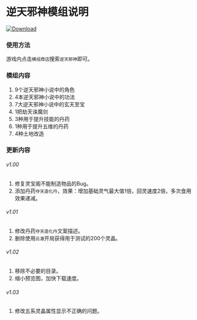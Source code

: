 # 逆天邪神模组说明
[![Download](https://img.shields.io/badge/QQ-283831361-blue.svg)](https://jq.qq.com/?_wv=1027&k=5p6CGHM)

### 使用方法

游戏内点击`模组商店`搜索`逆天邪神`即可。

### 模组内容

1. 9个逆天邪神小说中的角色
2. 4本逆天邪神小说中的功法
3. 7大逆天邪神小说中的玄天至宝
4. 1把劫天诛魔剑
5. 3种用于提升技能的丹药
6. 1种用于提升五维的丹药
7. 4种土地改造

### 更新内容

###### v1.00

1. 修复灵宝阁不能制造物品的Bug。
2. 添加丹药`夺天造化丹`，效果：增加基础灵气最大值1倍，回灵速度2倍，多次食用效果递减。

###### v1.01

1. 修改丹药`夺天造化丹`文案描述。
2. 删除使用`云澈`开局获得用于测试的200个灵晶。

###### v1.02

1. 移除不必要的目录。
2. 缩小预览图，加快下载速度。

###### v1.03

1. 修改五系灵晶属性显示不正确的问题。

